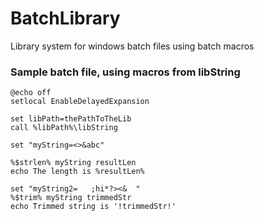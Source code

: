 # BatchLibrary
Library system for windows batch files using batch macros

### Sample batch file, using macros from libString
```
@echo off
setlocal EnableDelayedExpansion

set libPath=thePathToTheLib
call %libPath%\libString

set "myString=<>&abc"

%$strlen% myString resultLen
echo The length is %resultLen%

set "myString2=   ;hi*?><&  "
%$trim% myString trimmedStr
echo Trimmed string is '!trimmedStr!'
```
